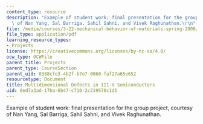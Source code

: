 ```yaml
---
content_type: resource
description: "Example of student work: final presentation for the group project, courtesy\
  \ of Nan Yang, Sal Barriga, Sahil Sahni, and Vivek Raghunathan.\r\n"
file: /media/courses/3-22-mechanical-behavior-of-materials-spring-2008/0ed7a3ad17ba6b47c7102c219570c1d5_iii_v_pres.pdf
file_type: application/pdf
learning_resource_types:
- Projects
license: https://creativecommons.org/licenses/by-nc-sa/4.0/
ocw_type: OCWFile
parent_title: Projects
parent_type: CourseSection
parent_uid: 8388cfe3-4b2f-b7e7-0060-faf27a65e652
resourcetype: Document
title: Multidimensional Defects in III-V Semiconductors
uid: 0ed7a3ad-17ba-6b47-c710-2c219570c1d5
---
```

Example of student work: final presentation for the group project, courtesy of Nan Yang, Sal Barriga, Sahil Sahni, and Vivek Raghunathan.
